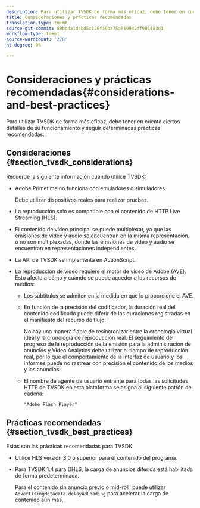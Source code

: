 ```yaml
---
description: Para utilizar TVSDK de forma más eficaz, debe tener en cuenta ciertos detalles de su funcionamiento y seguir determinadas prácticas recomendadas.
title: Consideraciones y prácticas recomendadas
translation-type: tm+mt
source-git-commit: 89bdda1d4bd5c126f19ba75a819942df901183d1
workflow-type: tm+mt
source-wordcount: '278'
ht-degree: 0%

---
```



# Consideraciones y prácticas recomendadas{#considerations-and-best-practices}

Para utilizar TVSDK de forma más eficaz, debe tener en cuenta ciertos detalles de su funcionamiento y seguir determinadas prácticas recomendadas.

## Consideraciones {#section_tvsdk_considerations}

Recuerde la siguiente información cuando utilice TVSDK:

* Adobe Primetime no funciona con emuladores o simuladores.

   Debe utilizar dispositivos reales para realizar pruebas.
* La reproducción solo es compatible con el contenido de HTTP Live Streaming (HLS).
* El contenido de vídeo principal se puede multiplexar, ya que las emisiones de vídeo y audio se encuentran en la misma representación, o no son multiplexadas, donde las emisiones de vídeo y audio se encuentran en representaciones independientes.
* La API de TVSDK se implementa en ActionScript.
* La reproducción de vídeo requiere el motor de vídeo de Adobe (AVE). Esto afecta a cómo y cuándo se puede acceder a los recursos de medios:

   * Los subtítulos se admiten en la medida en que lo proporcione el AVE.
   * En función de la precisión del codificador, la duración real del contenido codificado puede diferir de las duraciones registradas en el manifiesto del recurso de flujo.

      No hay una manera fiable de resincronizar entre la cronología virtual ideal y la cronología de reproducción real. El seguimiento del progreso de la reproducción de la emisión para la administración de anuncios y Video Analytics debe utilizar el tiempo de reproducción real, por lo que el comportamiento de la interfaz de usuario y los informes puede no rastrear con precisión el contenido de los medios y los anuncios.
   * El nombre de agente de usuario entrante para todas las solicitudes HTTP de TVSDK en esta plataforma se asigna al siguiente patrón de cadena:

      ```
      "Adobe Flash Player"
      ```

## Prácticas recomendadas {#section_tvsdk_best_practices}

Estas son las prácticas recomendadas para TVSDK:

* Utilice HLS versión 3.0 o superior para el contenido del programa.
* Para TVSDK 1.4 para DHLS, la carga de anuncios diferida está habilitada de forma predeterminada.

   Para el contenido sin anuncio previo o mid-roll, puede utilizar `AdvertisingMetadata.delayAdLoading` para acelerar la carga de contenido aún más.

